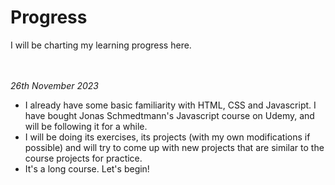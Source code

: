 # Progress
I will be charting my learning progress here.

<br></br>
<em> 26th November 2023 </em> 
- I already have some basic familiarity with HTML, CSS and Javascript. I have bought Jonas Schmedtmann's Javascript course on Udemy, and will be following it for a while.
- I will be doing its exercises, its projects (with my own modifications if possible) and will try to come up with new projects that are similar to the course projects for practice.
- It's a long course. Let's begin! 
